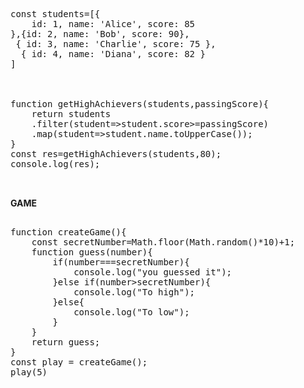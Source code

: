 <pre>
  
const students=[{
    id: 1, name: 'Alice', score: 85
},{id: 2, name: 'Bob', score: 90},
 { id: 3, name: 'Charlie', score: 75 },
  { id: 4, name: 'Diana', score: 82 }
]
   


function getHighAchievers(students,passingScore){
    return students
    .filter(student=>student.score>=passingScore)
    .map(student=>student.name.toUpperCase());
}
const res=getHighAchievers(students,80);
console.log(res);


</pre>

**GAME**

<pre>
  
function createGame(){
    const secretNumber=Math.floor(Math.random()*10)+1;
    function guess(number){
        if(number===secretNumber){
            console.log("you guessed it");
        }else if(number>secretNumber){
            console.log("To high");
        }else{
            console.log("To low");
        }
    }
    return guess;
}
const play = createGame();
play(5)
</pre>
